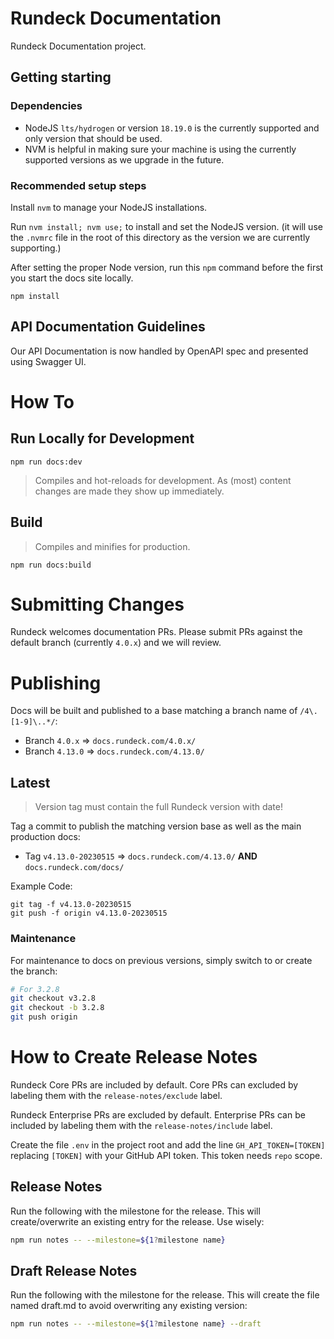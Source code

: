 # Rundeck Documentation
Rundeck Documentation project.

## Getting starting

### Dependencies
* NodeJS `lts/hydrogen` or version `18.19.0` is the currently supported and only version that should be used.
* NVM is helpful in making sure your machine is using the currently supported versions as we upgrade in the future.

### Recommended setup steps
Install `nvm` to manage your NodeJS installations.

Run `nvm install; nvm use;` to install and set the NodeJS version.  (it will use the `.nvmrc` file in the root of this directory as the version we are currently supporting.)

After setting the proper Node version, run this `npm` command before the first you start the docs site locally.

```
npm install
```

## API Documentation Guidelines

Our API Documentation is now handled by OpenAPI spec and presented using Swagger UI.


# How To 

## Run Locally for Development

```
npm run docs:dev
```

> Compiles and hot-reloads for development. As (most) content changes are made they show up immediately.

## Build

> Compiles and minifies for production.

```
npm run docs:build
```

# Submitting Changes

Rundeck welcomes documentation PRs.  Please submit PRs against the default branch (currently `4.0.x`) and we will review.


# Publishing

Docs will be built and published to a base matching a branch name of
`/4\.[1-9]\..*/`:

- Branch `4.0.x` => `docs.rundeck.com/4.0.x/`
- Branch `4.13.0` => `docs.rundeck.com/4.13.0/`

## Latest

> Version tag must contain the full Rundeck version with date!

Tag a commit to publish the matching version base as well as the main production docs:

- Tag `v4.13.0-20230515` => `docs.rundeck.com/4.13.0/` **AND** `docs.rundeck.com/docs/`


Example Code:
```
git tag -f v4.13.0-20230515
git push -f origin v4.13.0-20230515
```

### Maintenance
For maintenance to docs on previous versions, simply switch to or create the branch:
```bash
# For 3.2.8
git checkout v3.2.8
git checkout -b 3.2.8
git push origin
```

# How to Create Release Notes

Rundeck Core PRs are included by default.
Core PRs can excluded by labeling them with the `release-notes/exclude` label.

Rundeck Enterprise PRs are excluded by default.
Enterprise PRs can be included by labeling them with the `release-notes/include` label.

Create the file `.env` in the project root and add the line `GH_API_TOKEN=[TOKEN]`
replacing `[TOKEN]` with your GitHub API token. This token needs `repo` scope.

## Release Notes

Run the following with the milestone for the release.  This will create/overwrite an existing entry for the release.  Use wisely:

```bash
npm run notes -- --milestone=${1?milestone name}
```

## Draft Release Notes

Run the following with the milestone for the release. This will create the file named draft.md to avoid overwriting any existing version:

```bash
npm run notes -- --milestone=${1?milestone name} --draft
```
